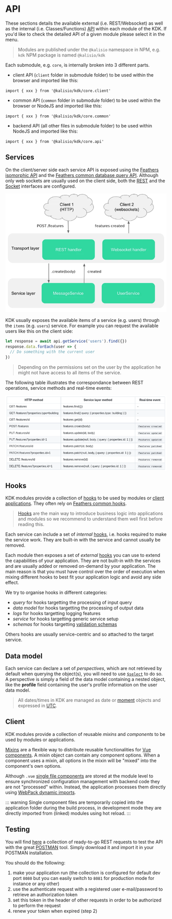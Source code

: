 # API

These sections details the available external (i.e. REST/Websocket) as well as the internal (i.e. Classes/Functions) [API](https://en.wikipedia.org/wiki/Application_programming_interface) within each module of the KDK. If you'd like to check the detailed API of a given module please select it in the menu.

> Modules are published under the `@kalisio` namespace in NPM, e.g. `kdk` NPM package is named `@kalisio/kdk`

Each submodule, e.g. `core`, is internally broken into 3 different parts.

* client API (`client` folder in submodule folder) to be used within the browser and imported like this:

`import { xxx } from '@kalisio/kdk/core.client'`

* common API (`common` folder in submodule folder)  to be used within the browser or NodeJS and imported like this:

`import { xxx } from '@kalisio/kdk/core.common'`

* backend API (all other files in submodule folder) to be used within NodeJS and imported like this:

`import { xxx } from '@kalisio/kdk/core.api'`

## Services

On the client/server side each service API is exposed using the [Feathers isomorphic API](https://docs.feathersjs.com/api/client.html) and the [Feathers common database query API](https://docs.feathersjs.com/api/databases/querying.html). Although only web sockets are usually used on the client side, both the [REST](https://docs.feathersjs.com/api/express.html) and the [Socket](https://docs.feathersjs.com/api/socketio.html) interfaces are configured.

![Feathers Services](./../.vitepress/public/images/feathers-services.png)

KDK usually exposes the available items of a service (e.g. users) through the `items` (e.g. `users`) service. For example you can request the available users like this on the client side:
```javascript
let response = await api.getService('users').find({})
response.data.forEach(user => {
  // Do something with the current user
})
```

> Depending on the permissions set on the user by the application he might not have access to all items of the service.

The following table illustrates the correspondance between REST operations, service methods and real-time events:

![Feathers Services](./../.vitepress/public/images/operations-methods-events.png)

## Hooks

KDK modules provide a collection of [hooks](https://docs.feathersjs.com/api/hooks.html) to be used by modules or [client applications](https://docs.feathersjs.com/api/client.html). They often rely on [Feathers common hooks](https://docs.feathersjs.com/api/hooks-common.html).

> [Hooks](https://docs.feathersjs.com/api/hooks.html) are the main way to introduce business logic into applications and modules so we recommend to understand them well first before reading this.

Each service can include a set of *internal* [hooks](https://docs.feathersjs.com/api/hooks.html), i.e. hooks required to make the service work. They are built-in with the service and cannot usually be removed.

Each module then exposes a set of *external* [hooks](https://docs.feathersjs.com/api/hooks.html) you can use to extend the capabilities of your application. They are not built-in with the services and are usually added or removed on-demand by your application. The main reason is that you must have control over the order of execution when mixing different hooks to best fit your application logic and avoid any side effect.

We try to organise hooks in different categories:
* *query* for hooks targetting the processing of input query
* *data model* for hooks targetting the processing of output data
* *logs* for hooks targetting logging features
* *service* for hooks targetting generic service setup
* *schemas* for hooks targetting [validation schemas](https://docs.feathersjs.com/api/schema/validators.html)

Others hooks are usually service-centric and so attached to the target service.

## Data model

Each service can declare a set of *perspectives*, which are not retrieved by default when querying the object(s), you will need to use [`$select`](https://docs.feathersjs.com/api/databases/querying.html#select) to do so. A perspective is simply a field of the data model containing a nested object, like the **profile** field containing the user's profile information on the user data model.

> All dates/times in KDK are managed as date or [moment](https://momentjs.com) objects and expressed in [UTC](https://en.wikipedia.org/wiki/Coordinated_Universal_Time).

## Client

KDK modules provide a collection of reusable *mixins* and *components* to be used by modules or applications.

[Mixins](https://vuejs.org/v2/guide/mixins.html) are a flexible way to distribute reusable functionalities for [Vue components](https://vuejs.org/v2/guide/components.html). A mixin object can contain any component options. When a component uses a mixin, all options in the mixin will be "mixed" into the component's own options.

Although `.vue` [single file components](https://vuejs.org/v2/guide/single-file-components.html) are stored at the module level to ensure synchronized configuration management with backend code they are not "processed" within. Instead, the application processes them directly using [WebPack dynamic imports](https://medium.com/front-end-hacking/webpack-and-dynamic-imports-doing-it-right-72549ff49234).

::: warning
Single component files are temporarily copied into the application folder during the build process, in development mode they are directly imported from (linked) modules using hot reload.
:::
  
## Testing

You will find [here](https://documenter.getpostman.com/view/3473756/RztfxCRc) a collection of ready-to-go REST requests to test the API with the great [POSTMAN](https://www.getpostman.com/) tool. Simply download it and import it in your POSTMAN installation.

You should do the following:
1. make your application run (the collection is configured for default dev port `8080` but you can easily switch to `8081` for production mode for instance or any other)
2. use the authenticate request with a registered user e-mail/password to retrieve an authorization token
3. set this token in the header of other requests in order to be authorized to perform the request
4. renew your token when expired (step 2)
